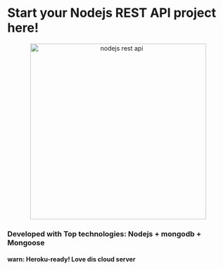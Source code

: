 # Start your Nodejs REST API project here!
<p align="center">
  <a href="https://github.com/nodejs/node/blob/master/README.md">
    <img alt="nodejs rest api" src="https://psv4.userapi.com/c816730/u90863739/docs/fc3215c68a9e/hipsterlogogenerator_1502269985656.png?extra=Z2YVyGcxvCPVZkLVrfXhLUI2NJ7d4TBmkiCnT9MMcyfsy4Q07CbL4sewdk6OJ3bhpyo_FFXduQyYD3Mr5cVpSsGHQ3xjtQ8hPVa-RHYVxuV9oO52O-qXqA" width="400"/>
  </a>
</p>

### Developed with Top technologies: Nodejs + mongodb + Mongoose
#### warn: Heroku-ready! Love dis cloud server
